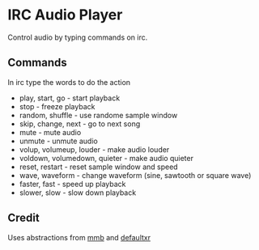 IRC Audio Player
===========

Control audio by typing commands on irc.

Commands
--------

In irc type the words to do the action

* play, start, go - start playback
* stop - freeze playback
* random, shuffle - use randome sample window
* skip, change, next - go to next song
* mute - mute audio
* unmute - unmute audio
* volup, volumeup, louder - make audio louder
* voldown, volumedown, quieter - make audio quieter
* reset, restart - reset sample window and speed
* wave, waveform - change waveform (sine, sawtooth or square wave)
* faster, fast - speed up playback
* slower, slow - slow down playback

Credit
------

Uses abstractions from [mmb](https://github.com/dotmmb/mmb) and [defaultxr](https://github.com/defaultxr/defaultxrs-pd-abstractions)
